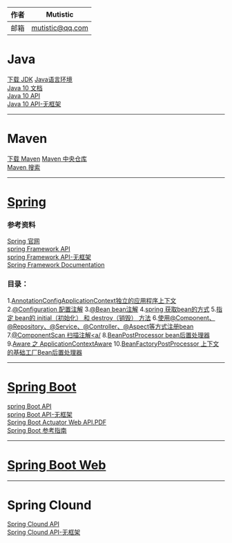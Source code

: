 
|作者|Mutistic|
|---|---|
|邮箱|mutistic@qq.com|

# Java
[下载 JDK](http://www.oracle.com/technetwork/java/javase/downloads/index.html)
[Java语言环境](http://www.oracle.com/technetwork/java/index-136113.html)<br/>
[Java 10 文档](https://docs.oracle.com/javase/10)<br/>
[Java 10 API](https://docs.oracle.com/javase/10/docs/api/index.html?overview-summary.html)<br/>
[Java 10 API-无框架](https://docs.oracle.com/javase/10/docs/api/overview-summary.html)<br/>

---
# Maven
[下载 Maven](http://maven.apache.org/download.cgi)
[Maven 中央仓库](http://maven.outofmemory.cn/)<br/>
[Maven 搜索](http://search.maven.org/#search)<br/>

---
# [Spring](https://github.com/mutistic/mutistic.spring/blob/master/com.mutistic.spring/README.md)
### 参考资料
[Spring 官网](http://spring.io)<br/>
[spring Framework API](https://docs.spring.io/spring/docs/current/javadoc-api)<br/>
[spring Framework API-无框架](https://docs.spring.io/spring/docs/current/javadoc-api/overview-summary.html)<br/>
[Spring Framework Documentation](https://docs.spring.io/spring/docs/current/spring-framework-reference)<br/>
### <a id="a_catalogue">目录</a>：
1.[AnnotationConfigApplicationContext独立的应用程序上下文](https://github.com/mutistic/mutistic.spring/tree/master/com.mutistic.spring#a_annotationConfigApplicationContext)
2.[@Configuration 配置注解](https://github.com/mutistic/mutistic.spring/tree/master/com.mutistic.spring#a_configuration)
3.[@Bean bean注解](https://github.com/mutistic/mutistic.spring/tree/master/com.mutistic.spring#a_bean)
4.[spring 获取bean的方式](https://github.com/mutistic/mutistic.spring/tree/master/com.mutistic.spring#a_getBean)
5.[指定 bean的 initial（初始化） 和 destroy（销毁） 方法](https://github.com/mutistic/mutistic.spring/tree/master/com.mutistic.spring#a_initial)
6.[使用@Component、@Repository、@Service、@Controller、@Aspect等方式注册bean](https://github.com/mutistic/mutistic.spring/tree/master/com.mutistic.spring#a_component)
7.[@ComponentScan 扫描注解<a/](https://github.com/mutistic/mutistic.spring/tree/master/com.mutistic.spring#a_componentScan)
8.[BeanPostProcessor bean后置处理器](https://github.com/mutistic/mutistic.spring/tree/master/com.mutistic.spring#_beanPostProcessor)
9.[Aware 之 ApplicationContextAware](https://github.com/mutistic/mutistic.spring/tree/master/com.mutistic.spring#a_applicationContextAware)
10.[BeanFactoryPostProcessor 上下文的基础工厂Bean后置处理器](https://github.com/mutistic/mutistic.spring/tree/master/com.mutistic.spring#a_beanFactoryPostProcessor)



---
# [Spring Boot](https://github.com/mutistic/mutisitc.spring.boot/blob/master/README.md)
[spring Boot API](https://docs.spring.io/spring-boot/docs/current/api)<br/>
[spring Boot API-无框架](https://docs.spring.io/spring-boot/docs/current/api/overview-summary.html)<br/>
[Spring Boot Actuator Web API.PDF](https://docs.spring.io/spring-boot/docs/current/actuator-api/pdf/spring-boot-actuator-web-api.pdf)<br/>
[Spring Boot 参考指南](https://docs.spring.io/spring-boot/docs/current/reference/html/index.html)

---
# [Spring Boot Web](https://github.com/mutistic/mutistic.spring.boot.web/blob/master/README.md)


---
# Spring Clound
[Spring Clound API](https://docs.spring.io/spring-cloud/docs/current/api)<br/>
[Spring Clound API-无框架](https://docs.spring.io/spring-cloud/docs/current/api/overview-summary.html)<br/>
